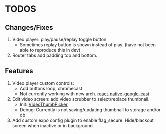 # TODOS

## Changes/Fixes

1. Video player: play/pause/replay toggle button
   - Sometimes replay button is shown instead of play. (have not been able to reproduce this in dev)
2. Router tabs add padding top and bottom.

## Features

1. Video player custom controls:
   - Add buttons loop, chromecast
   - Not currently working with new arch. [react-native-google-cast](https://react-native-google-cast.github.io/docs/components/CastButton)
2. Edit video screen: add video scrubber to select/replace thumbnail.
   - Init: [VideoThumbPicker](components/video-thumb-picker.tsx)
   - Debug: Currently is not saving/updating thumbnail to storage and/or db
3. Add custom expo config plugin to enable flag_secure. Hide/blackout screen when inactive or in background.
